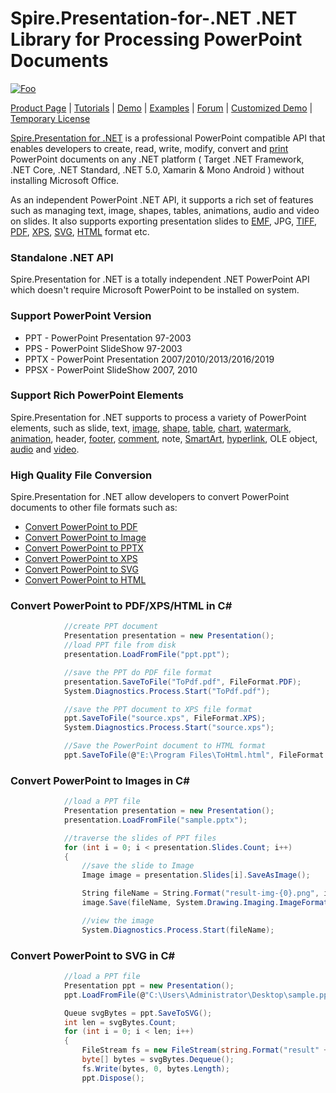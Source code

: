 # Spire.Presentation-for-.NET  .NET Library for Processing PowerPoint Documents

[![Foo](https://i.imgur.com/FOerxIc.png)](https://www.e-iceblue.com/Introduce/presentation-for-net-introduce.html)

[Product Page](https://www.e-iceblue.com/Introduce/presentation-for-net-introduce.html) | [Tutorials](https://www.e-iceblue.com/Tutorials/Spire.Presentation/Program-Guide/Spire.Presentation-Program-Guide-Content.html) | [Demo](https://www.e-iceblue.com/Introduce/presentation-for-net-introduce/Demo.html) | [Examples](https://github.com/eiceblue/Spire.Presentation-for-.NET) | [Forum](https://www.e-iceblue.com/forum/spire-presentation-f14.html) | [Customized Demo](https://www.e-iceblue.com/Misc/customized-demo.html) | [Temporary License](https://www.e-iceblue.com/TemLicense.html)

[Spire.Presentation for .NET](https://www.e-iceblue.com/Introduce/presentation-for-net-introduce.html) is a professional PowerPoint compatible API that enables developers to create, read, write, modify, convert and [print](https://www.e-iceblue.com/Tutorials/Spire.Presentation/Program-Guide/Print-a-PPT-document.html) PowerPoint documents on any .NET platform ( Target .NET Framework, .NET Core, .NET Standard, .NET 5.0, Xamarin & Mono Android ) without installing Microsoft Office.

As an independent PowerPoint .NET API, it supports a rich set of features such as managing text, image, shapes, tables, animations, audio and video on slides. It also supports exporting presentation slides to [EMF](https://www.e-iceblue.com/Tutorials/Spire.Presentation/Spire.Presentation-Program-Guide/Conversion/How-to-convert-PowerPoint-document-to-EMF-image-in-C.html), JPG, [TIFF](https://www.e-iceblue.com/Tutorials/Spire.Presentation/Program-Guide/Conversion/Convert-PPT-document-to-TIFF-image.html), [PDF](https://www.e-iceblue.com/Tutorials/Spire.Presentation/Program-Guide/Conversion/How-to-convert-PPT-to-PDF-in-C.html), [XPS](https://www.e-iceblue.com/Tutorials/Spire.Presentation/Spire.Presentation-Program-Guide/Conversion/How-to-convert-PowerPoint-to-XPS.html), [SVG](https://www.e-iceblue.com/Tutorials/Spire.Presentation/Spire.Presentation-Program-Guide/Conversion/How-to-Convert-PowerPoint-Document-to-SVG-Images-in-C-VB.NET.html), [HTML](https://www.e-iceblue.com/Tutorials/Spire.Presentation/Spire.Presentation-Program-Guide/Conversion/Convert-PowerPoint-Document-to-HTML-in-C-VB.NET.html) format etc.

### Standalone .NET API

Spire.Presentation for .NET is a totally independent .NET PowerPoint API which doesn't require Microsoft PowerPoint to be installed on system.

### Support PowerPoint Version

- PPT - PowerPoint Presentation 97-2003
- PPS - PowerPoint SlideShow 97-2003
- PPTX - PowerPoint Presentation 2007/2010/2013/2016/2019
- PPSX - PowerPoint SlideShow 2007, 2010

### Support Rich PowerPoint Elements

Spire.Presentation for .NET supports to process a variety of PowerPoint elements, such as slide, text, [image](https://www.e-iceblue.com/Tutorials/Spire.Presentation/Program-Guide/Insert-image-in-PPT-document.html), [shape](https://www.e-iceblue.com/Tutorials/Spire.Presentation/Program-Guide/How-to-add-shapes-to-slides-in-C.html), [table](https://www.e-iceblue.com/Tutorials/Spire.Presentation/Program-Guide/How-to-Inert-Table-to-a-PPT-Slide.html), [chart](https://www.e-iceblue.com/Tutorials/Spire.Presentation/Program-Guide/Insert-chart-in-PPT-document.html), [watermark](https://www.e-iceblue.com/Tutorials/Spire.Presentation/Spire.Presentation-Program-Guide/Other/How-to-add-text-watermark-in-PowerPoint-document.html), [animation](https://www.e-iceblue.com/Tutorials/Spire.Presentation/Program-Guide/Set-Animations-in-PPT.html), header, [footer](https://www.e-iceblue.com/Tutorials/Spire.Presentation/Program-Guide/Add-footer-into-a-PPT-document.html), [comment](https://www.e-iceblue.com/Tutorials/Spire.Presentation/Spire.Presentation-Program-Guide/Comment/How-to-Add-Comments-on-PowerPoint-Slides.html), note, [SmartArt](https://www.e-iceblue.com/Tutorials/Spire.Presentation/Spire.Presentation-Program-Guide/SmartArt/How-to-Create-and-Format-SmartArt-in-PowerPoint-in-C-VB.NET.html), [hyperlink](https://www.e-iceblue.com/Tutorials/Spire.Presentation/Program-Guide/Insert-Hyperlink-into-PPT-Presentation-using-C.html), OLE object, [audio](https://www.e-iceblue.com/Tutorials/Spire.Presentation/Program-Guide/How-to-Insert-Audio-into-PPT.html) and [video](https://www.e-iceblue.com/Tutorials/Spire.Presentation/Program-Guide/Insert-video-in-PPT-document.html).

### High Quality File Conversion

Spire.Presentation for .NET allow developers to convert PowerPoint documents to other file formats such as: 

- [Convert PowerPoint to PDF](https://www.e-iceblue.com/Tutorials/Spire.Presentation/Program-Guide/Conversion/How-to-convert-PPT-to-PDF-in-C.html)
- [Convert PowerPoint to Image](https://www.e-iceblue.com/Tutorials/Spire.Presentation/Program-Guide/How-to-convert-PPT-document-to-Images.html)
- [Convert PowerPoint to PPTX](https://www.e-iceblue.com/Tutorials/Spire.Presentation/Program-Guide/Conversion/How-to-convert-PPT-to-PPTX-in-C.html)
- [Convert PowerPoint to XPS](https://www.e-iceblue.com/Tutorials/Spire.Presentation/Spire.Presentation-Program-Guide/Conversion/How-to-convert-PowerPoint-to-XPS.html)
- [Convert PowerPoint to SVG](https://www.e-iceblue.com/Tutorials/Spire.Presentation/Spire.Presentation-Program-Guide/Conversion/How-to-Convert-PowerPoint-Document-to-SVG-Images-in-C-VB.NET.html)
- [Convert PowerPoint to HTML](https://www.e-iceblue.com/Tutorials/Spire.Presentation/Spire.Presentation-Program-Guide/Conversion/Convert-PowerPoint-Document-to-HTML-in-C-VB.NET.html)



### Convert PowerPoint to PDF/XPS/HTML in C# 

```c#
            //create PPT document
            Presentation presentation = new Presentation();
            //load PPT file from disk
            presentation.LoadFromFile("ppt.ppt");

            //save the PPT do PDF file format
            presentation.SaveToFile("ToPdf.pdf", FileFormat.PDF);
            System.Diagnostics.Process.Start("ToPdf.pdf");

            //save the PPT document to XPS file format
            ppt.SaveToFile("source.xps", FileFormat.XPS);
            System.Diagnostics.Process.Start("source.xps");

            //Save the PowerPoint document to HTML format
            ppt.SaveToFile(@"E:\Program Files\ToHtml.html", FileFormat.Html);
```

### Convert PowerPoint to Images in C# 

```c#
            //load a PPT file
            Presentation presentation = new Presentation();
            presentation.LoadFromFile("sample.pptx");

            //traverse the slides of PPT files
            for (int i = 0; i < presentation.Slides.Count; i++)
            {
                //save the slide to Image
                Image image = presentation.Slides[i].SaveAsImage();

                String fileName = String.Format("result-img-{0}.png", i);
                image.Save(fileName, System.Drawing.Imaging.ImageFormat.Png);

                //view the image
                System.Diagnostics.Process.Start(fileName);
```

### Convert PowerPoint to SVG in C#

```c#
            //load a PPT file
            Presentation ppt = new Presentation();
            ppt.LoadFromFile(@"C:\Users\Administrator\Desktop\sample.pptx");

            Queue svgBytes = ppt.SaveToSVG();
            int len = svgBytes.Count;
            for (int i = 0; i < len; i++)
            {
                FileStream fs = new FileStream(string.Format("result" + "{0}.svg", i), FileMode.Create);
                byte[] bytes = svgBytes.Dequeue();
                fs.Write(bytes, 0, bytes.Length);
                ppt.Dispose();
```



